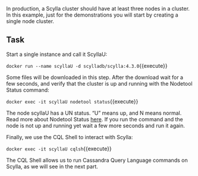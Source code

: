 In production, a Scylla cluster should have at least three nodes in a cluster. In this example, just for the demonstrations you will start by creating a single node cluster. 

## Task

Start a single instance and call it ScyllaU:

`docker run --name scyllaU -d scylladb/scylla:4.3.0`{{execute}}

Some files will be downloaded in this step. After the download wait for a few seconds, and verify that the cluster is up and running with the Nodetool Status command:

`docker exec -it scyllaU nodetool status`{{execute}}

The node scyllaU has a UN status. “U” means up, and N means normal. Read more about Nodetool Status [here](https://docs.scylladb.com/operating-scylla/nodetool-commands/status/). If you run the command and the node is not up and running yet wait a few more seconds and run it again.

Finally, we use the CQL Shell to interact with Scylla:

`docker exec -it scyllaU cqlsh`{{execute}}

The CQL Shell allows us to run Cassandra Query Language commands on Scylla, as we will see in the next part.


